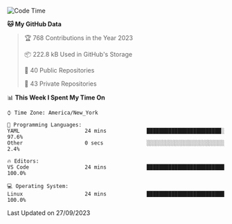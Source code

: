 <!--START_SECTION:waka-->
![Code Time](http://img.shields.io/badge/Code%20Time-215%20hrs%2058%20mins-blue)

**🐱 My GitHub Data** 

> 🏆 768 Contributions in the Year 2023
 > 
> 📦 222.8 kB Used in GitHub's Storage 
 > 
> 📜 40 Public Repositories 
 > 
> 🔑 43 Private Repositories  
 > 
📊 **This Week I Spent My Time On** 

```text
⌚︎ Time Zone: America/New_York

💬 Programming Languages: 
YAML                     24 mins             ████████████████████████░   97.6% 
Other                    0 secs              ░░░░░░░░░░░░░░░░░░░░░░░░░   2.4%

🔥 Editors: 
VS Code                  24 mins             █████████████████████████   100.0%

💻 Operating System: 
Linux                    24 mins             █████████████████████████   100.0%

```


 Last Updated on 27/09/2023
<!--END_SECTION:waka-->